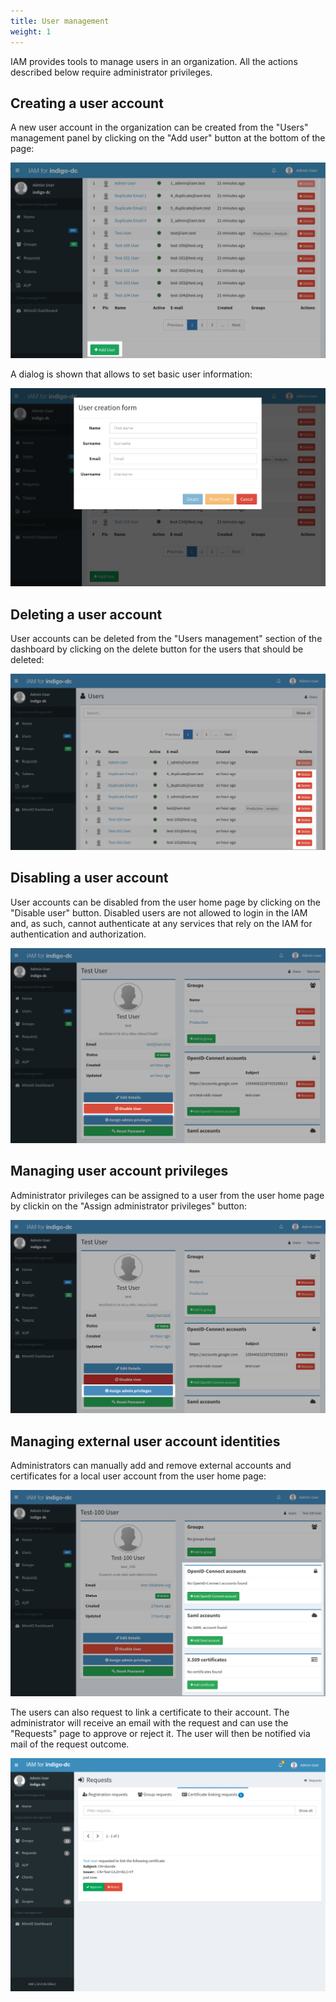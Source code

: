```yaml
---
title: User management
weight: 1
---
```


IAM provides tools to manage users in an organization.
All the actions described below require administrator privileges.

## Creating a user account

A new user account in the organization can be created from the "Users"
management panel by clicking on the "Add user" button at the bottom of the
page:

![Add user](../images/add-user.png)

A dialog is shown that allows to set basic user information:


![Add user 2](../images/add-user-2.png)


## Deleting a user account

User accounts can be deleted from the "Users management" section of the
dashboard by clicking on the delete button for the users that should be
deleted:

![Delete user](../images/delete-users.png)


## Disabling a user account

User accounts can be disabled from the user home page by clicking on the
"Disable user" button. Disabled users are not allowed to login in the IAM and,
as such, cannot authenticate at any services that rely on the IAM for
authentication and authorization.

![Disable user](../images/disable-user.png)

## Managing user account privileges

Administrator privileges can be assigned to a user from the user home page by
clickin on the "Assign administrator privileges" button:

![Assign admin privileges](../images/assign-admin-privileges.png)

## Managing external user account identities

Administrators can manually add and remove external accounts and certificates
for a local user account from the user home page:

![Manage credentials](../images/manage-credentials.png)

The users can also request to link a certificate to their account. The administrator 
will receive an email with the request and can use the "Requests" page to approve or reject
it. The user will then be notified via mail of the request outcome.

![Manage cert link requests](../images/cert-link-request-approval.png)



